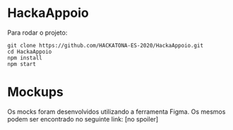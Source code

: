 # HackaAppoio


Para rodar o projeto:

```
git clone https://github.com/HACKATONA-ES-2020/HackaAppoio.git
cd HackaAppoio
npm install
npm start
```

# Mockups
Os mocks foram desenvolvidos utilizando a ferramenta Figma. Os mesmos podem ser encontrado no seguinte link: [no spoiler]



